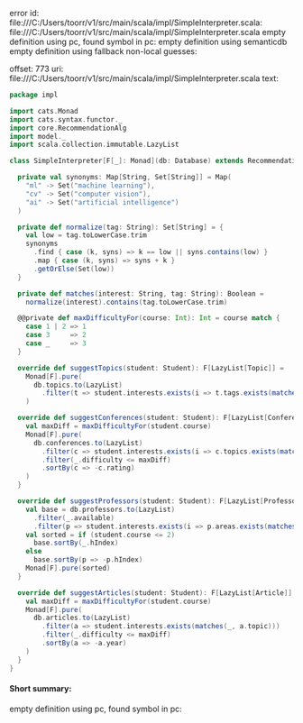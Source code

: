 error id: file:///C:/Users/toorr/v1/src/main/scala/impl/SimpleInterpreter.scala:
file:///C:/Users/toorr/v1/src/main/scala/impl/SimpleInterpreter.scala
empty definition using pc, found symbol in pc: 
empty definition using semanticdb
empty definition using fallback
non-local guesses:

offset: 773
uri: file:///C:/Users/toorr/v1/src/main/scala/impl/SimpleInterpreter.scala
text:
```scala
package impl

import cats.Monad
import cats.syntax.functor._
import core.RecommendationAlg
import model._
import scala.collection.immutable.LazyList

class SimpleInterpreter[F[_]: Monad](db: Database) extends RecommendationAlg[F] {

  private val synonyms: Map[String, Set[String]] = Map(
    "ml" -> Set("machine learning"),
    "cv" -> Set("computer vision"),
    "ai" -> Set("artificial intelligence")
  )

  private def normalize(tag: String): Set[String] = {
    val low = tag.toLowerCase.trim
    synonyms
      .find { case (k, syns) => k == low || syns.contains(low) }
      .map { case (k, syns) => syns + k }
      .getOrElse(Set(low))
  }

  private def matches(interest: String, tag: String): Boolean =
    normalize(interest).contains(tag.toLowerCase.trim)

  @@private def maxDifficultyFor(course: Int): Int = course match {
    case 1 | 2 => 1
    case 3     => 2
    case _     => 3
  }

  override def suggestTopics(student: Student): F[LazyList[Topic]] =
    Monad[F].pure(
      db.topics.to(LazyList)
        .filter(t => student.interests.exists(i => t.tags.exists(matches(i, _))))
    )

  override def suggestConferences(student: Student): F[LazyList[Conference]] = {
    val maxDiff = maxDifficultyFor(student.course)
    Monad[F].pure(
      db.conferences.to(LazyList)
        .filter(c => student.interests.exists(i => c.topics.exists(matches(i, _))))
        .filter(_.difficulty <= maxDiff)
        .sortBy(c => -c.rating)
    )
  }

  override def suggestProfessors(student: Student): F[LazyList[Professor]] = {
    val base = db.professors.to(LazyList)
      .filter(_.available)
      .filter(p => student.interests.exists(i => p.areas.exists(matches(i, _))))
    val sorted = if (student.course <= 2)
      base.sortBy(_.hIndex)
    else
      base.sortBy(p => -p.hIndex)
    Monad[F].pure(sorted)
  }

  override def suggestArticles(student: Student): F[LazyList[Article]] = {
    val maxDiff = maxDifficultyFor(student.course)
    Monad[F].pure(
      db.articles.to(LazyList)
        .filter(a => student.interests.exists(matches(_, a.topic)))
        .filter(_.difficulty <= maxDiff)
        .sortBy(a => -a.year)
    )
  }
}

```


#### Short summary: 

empty definition using pc, found symbol in pc: 